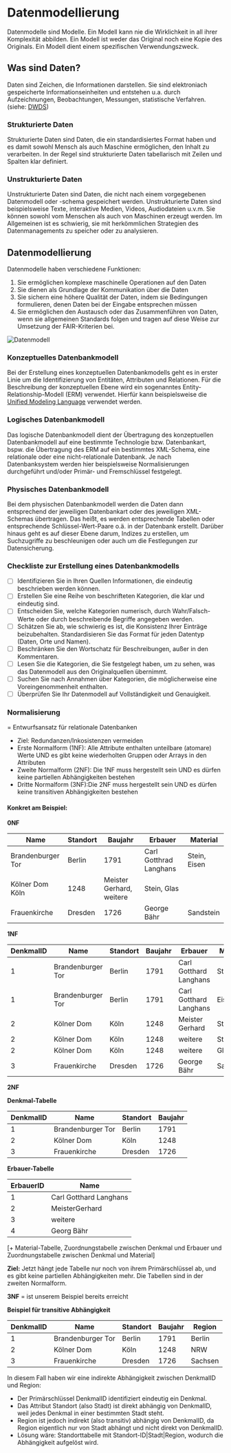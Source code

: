 # Datenmodellierung

Datenmodelle sind Modelle. Ein Modell kann nie die Wirklichkeit in all ihrer Komplexität abbilden. Ein Modell ist weder das Original noch eine Kopie des Originals. Ein Modell dient einem spezifischen Verwendungszweck. 

## Was sind Daten?
Daten sind Zeichen, die Informationen darstellen. Sie sind elektroniach gespeicherte Informationseinheiten und entstehen u.a. durch Aufzeichnungen, Beobachtungen, Messungen, statistische Verfahren. (siehe: [DWDS](https://www.dwds.de/wb/Daten))

### Strukturierte Daten
Strukturierte Daten sind Daten, die ein standardisiertes Format haben und es damit sowohl Mensch als auch Maschine ermöglichen, den Inhalt zu verarbeiten. In der Regel sind strukturierte Daten tabellarisch mit Zeilen und Spalten klar definiert. 

### Unstrukturierte Daten
Unstrukturierte Daten sind Daten, die nicht nach einem vorgegebenen Datenmodell oder -schema gespeichert werden. Unstrukturierte Daten sind beispielsweise Texte, interaktive Medien, Videos, Audiodateien u.v.m. Sie können sowohl vom Menschen als auch von Maschinen erzeugt werden. Im Allgemeinen ist es schwierig, sie mit herkömmlichen Strategien des Datenmanagements zu speicher oder zu analysieren.



## Datenmodellierung
Datenmodelle haben verschiedene Funktionen:
1. Sie ermöglichen komplexe maschinelle Operationen auf den Daten
2. Sie dienen als Grundlage der Kommunikation über die Daten
3. Sie sichern eine höhere Qualität der Daten, indem sie Bedingungen formulieren, denen Daten bei der Eingabe entsprechen müssen
4. Sie ermöglichen den Austausch oder das Zusammenführen von Daten, wenn sie allgemeinen Standards folgen und tragen auf diese Weise zur Umsetzung der FAIR-Kriterien bei.

![Datenmodell](https://upload.wikimedia.org/wikipedia/commons/d/d4/DatMod_v_semMod_zur_DBK.svg)

### Konzeptuelles Datenbankmodell
Bei der Erstellung eines konzeptuellen Datenbankmodells geht es in erster Linie um die Identifizierung von Entitäten, Attributen und Relationen. Für die Beschreibung der konzeptuellen Ebene wird ein sogenanntes Entity-Relationship-Modell (ERM) verwendet. Hierfür kann beispielsweise die [Unified Modeling Language](https://de.wikipedia.org/wiki/Unified_Modeling_Language) verwendet werden.


### Logisches Datenbankmodell
Das logische Datenbankmodell dient der Übertragung des konzeptuellen Datenbankmodell auf eine bestimmte Technologie bzw. Datenbankart, bspw. die Übertragung des ERM auf ein bestimmtes XML-Schema, eine relationale oder eine nicht-relationale Datenbank.
Je nach Datenbanksystem werden hier beispielsweise Normalisierungen durchgeführt und/oder Primär- und Fremschlüssel festgelegt.

### Physisches Datenbankmodell
Bei dem physischen Datenbankmodell werden die Daten dann entsprechend der jeweiligen Datenbankart oder des jeweiligen XML-Schemas übertragen. Das heißt, es werden entsprechende Tabellen oder entsprechende Schlüssel-Wert-Paare o.ä. in der Datenbank erstellt.
Darüber hinaus geht es auf dieser Ebene darum, Indizes zu erstellen, um Suchzugriffe zu beschleunigen oder auch um die Festlegungen zur Datensicherung.

### Checkliste zur Erstellung eines Datenbankmodells

- [ ] Identifizieren Sie in Ihren Quellen Informationen, die eindeutig beschrieben werden können. 
- [ ] Erstellen Sie eine Reihe von beschrifteten Kategorien, die klar und eindeutig sind.
- [ ] Entscheiden Sie, welche Kategorien numerisch, durch Wahr/Falsch-Werte oder durch beschreibende Begriffe angegeben werden. 
- [ ] Schätzen Sie ab, wie schwierig es ist, die Konsistenz Ihrer Einträge beizubehalten. Standardisieren Sie das Format für jeden Datentyp (Daten, Orte und Namen).
- [ ] Beschränken Sie den Wortschatz für Beschreibungen, außer in den Kommentaren.
- [ ] Lesen Sie die Kategorien, die Sie festgelegt haben, um zu sehen, was das Datenmodell aus den Originalquellen übernimmt. 
- [ ] Suchen Sie nach Annahmen über Kategorien, die möglicherweise eine Voreingenommenheit enthalten. 
- [ ] Überprüfen Sie Ihr Datenmodell auf Vollständigkeit und Genauigkeit. 

### Normalisierung

= Entwurfsansatz für relationale Datenbanken
- Ziel: Redundanzen/Inkosistenzen vermeiden
- Erste Normalform (1NF): Alle Attribute enthalten unteilbare (atomare) Werte UND es gibt keine wiederholten Gruppen oder Arrays in den Attributen
- Zweite Normalform (2NF): Die 1NF muss hergestellt sein UND es dürfen keine partiellen Abhängigkeiten bestehen
- Dritte Normalform (3NF):Die 2NF muss hergestellt sein UND es dürfen keine transitiven Abhängigkeiten bestehen

#### Konkret am Beispiel:
**0NF**

|Name|Standort|Baujahr|Erbauer|Material|
|----|--------|-------|-------|--------|
|Brandenburger Tor|Berlin|1791|Carl Gotthrad Langhans|Stein, Eisen|
|Kölner Dom	Köln|1248|Meister Gerhard, weitere|Stein, Glas|
|Frauenkirche|Dresden|1726|George Bähr|Sandstein|

**1NF**

|DenkmalID|Name|Standort|Baujahr|Erbauer|Material|
|---------|----|--------|-------|-------|--------|
|1|Brandenburger Tor|Berlin|1791|Carl Gotthard Langhans|Stein|
|1|Brandenburger Tor|Berlin|1791|Carl Gotthard Langhans|Eisen|
|2|Kölner Dom|Köln|1248|Meister Gerhard	|Stein|
|2|Kölner Dom|Köln|1248|weitere|Stein|
|2|Kölner Dom|Köln|1248|weitere|Glas|
|3|Frauenkirche|Dresden|1726|George Bähr|Sandstein|


**2NF**

**Denkmal-Tabelle**

|DenkmalID|Name|Standort|Baujahr|
|---------|----|--------|-------|
|1|Brandenburger Tor|Berlin|1791|
|2|Kölner Dom|Köln|1248|
|3|Frauenkirche|Dresden|1726|


**Erbauer-Tabelle**

|ErbauerID|Name|
|---------|----|
|1| Carl Gotthard Langhans|
|2| MeisterGerhard|
|3| weitere|
|4| Georg Bähr|

[+ Material-Tabelle, Zuordnungstabelle zwischen Denkmal und Erbauer und Zuordnungstabelle zwischen Denkmal und Material] 

**Ziel:** Jetzt hängt jede Tabelle nur noch von ihrem Primärschlüssel ab, und es gibt keine partiellen Abhängigkeiten mehr. Die Tabellen sind in der zweiten Normalform.


**3NF**
= ist unserem Beispiel bereits erreicht

**Beispiel für transitive Abhängigkeit**

|DenkmalID|Name|Standort|Baujahr|Region|
|---------|----|--------|-------|------|
|1|Brandenburger Tor|Berlin|1791|Berlin|
|2|Kölner Dom|Köln|1248|NRW|
|3|Frauenkirche|Dresden|1726|Sachsen|

In diesem Fall haben wir eine indirekte Abhängigkeit zwischen DenkmalID und Region:
- Der Primärschlüssel DenkmalID identifiziert eindeutig ein Denkmal.
- Das Attribut Standort (also Stadt) ist direkt abhängig von DenkmalID, weil jedes Denkmal in einer bestimmten Stadt steht.
- Region ist jedoch indirekt (also transitiv) abhängig von DenkmalID, da Region eigentlich nur von Stadt abhängt und nicht direkt von DenkmalID.
- Lösung wäre: Standorttabelle mit Standort-ID|Stadt|Region, wodurch die Abhängigkeit aufgelöst wird.


